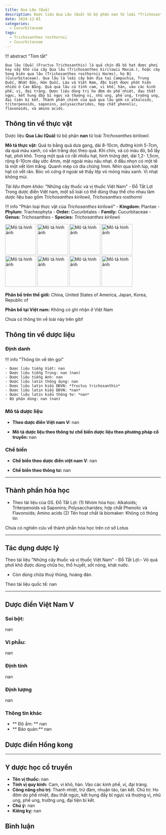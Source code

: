 ```yaml
---
title: Qua Lâu (Quả)
description: Dược liệu Qua Lâu (Quả) từ bộ phận nan từ loài *Trichosanthes kirilowii*
date: 2024-12-01
categories:
  - Cucurbitaceae
tags:
  - Trichosanthes rosthornii
  - Cucurbitaceae
---
```

!!! abstract "Tóm tắt"

    Qua lâu (Quả) (Fructus Trichosanthis) là quả chín đã bỏ hạt được phơi hay sấy khô của cây Qua lâu (Trichosanthes kirilowii Maxim.), hoặc cây Song biên qua lâu (Trichosanthes rosthornii Harms), họ Bí (Cucurbitaceae). Qua lâu là loài cây bản địa tại Campuchia, Trung Quốc, Nhật Bản, Hàn Quốc, Lào và Việt Nam, đặc biệt được phát hiện nhiều ở Cao Bằng. Quả qua lâu có tính cam, vi khổ, hàn, vào các kinh phế, vị, đại tràng. Dược liệu dùng trị ho đờm do phế nhiệt, đau thắt ngực, kết hung đầy bĩ ngực và thượng vị, nhũ ung, phế ung, trường ung, đại tiện bí kết. Thành phần chính của quả qua lâu gồm có alkaloids, triterpenoids, saponins, polysaccharides, hợp chất phenolic, flavonoids, và amino acids.

## Thông tin về thực vật


Dược liệu **Qua Lâu (Quả)** từ bộ phận **nan** từ loài *Trichosanthes kirilowii*.

**Mô tả thực vật:** Quả to bằng quả dưa gang, dài 8-10cm, đường kính 5-7cm, da quả màu xanh, có vằn trắng dọc theo quả. Khi chín, và có màu đỏ, bổ lấy hạt, phơi khô. Trong một quả có rất nhiều hạt, hình trứng dẹt, dài 1,2- 1,5cm, rộng 6-10cm dày ước 4mm, mặt ngoài màu nâu nhạt. ở đầu nhọn có một tế là một vết lõm trắng. Quanh mép có dìa chừng 1mm. Nhìn qua kính lúp, mặt hạt có vết răn. Bóc vỏ cứng ở ngoài sẽ thấy lớp vỏ mỏng màu xanh. Vị nhạt không mùi.

*Tài liệu tham khảo:* "Những cây thuốc và vị thuốc Việt Nam" - Đỗ Tất Lợi 
Trong dược điển Việt nam, một số loài có thể dùng thay thế cho nhau làm dược liệu bao gồm *Trichosanthes kirilowii, Trichosanthes rosthornii*

!!! info "Phân loại thực vật của *Trichosanthes kirilowii*"
    - **Kingdom:** Plantae
    - **Phylum:** Tracheophyta
    - **Order:** Cucurbitales
    - **Family:** Cucurbitaceae
    - **Genus:** Trichosanthes
    - **Species:** *Trichosanthes kirilowii*

<img src="https://inaturalist-open-data.s3.amazonaws.com/photos/348375983/original.jpeg" alt="Mô tả hình ảnh" width="100" height="100">
<img src="https://inaturalist-open-data.s3.amazonaws.com/photos/348430457/original.jpeg" alt="Mô tả hình ảnh" width="100" height="100">
<img src="https://inaturalist-open-data.s3.amazonaws.com/photos/350283086/original.jpg" alt="Mô tả hình ảnh" width="100" height="100">
<img src="https://inaturalist-open-data.s3.amazonaws.com/photos/354705888/original.jpg" alt="Mô tả hình ảnh" width="100" height="100">
<img src="https://inaturalist-open-data.s3.amazonaws.com/photos/381816265/original.jpeg" alt="Mô tả hình ảnh" width="100" height="100">
<img src="https://inaturalist-open-data.s3.amazonaws.com/photos/381816267/original.jpeg" alt="Mô tả hình ảnh" width="100" height="100">
<img src="https://inaturalist-open-data.s3.amazonaws.com/photos/381816406/original.jpeg" alt="Mô tả hình ảnh" width="100" height="100">
<img src="https://inaturalist-open-data.s3.amazonaws.com/photos/395661703/original.jpeg" alt="Mô tả hình ảnh" width="100" height="100">

**Phân bố trên thế giới:** China, United States of America, Japan, Korea, Republic of

**Phân bố tại Việt nam:** Không có ghi nhận ở Việt Nam

 
Chưa có thông tin về loài này trên gibf


## Thông tin về dược liệu 

### Định danh

!!! info "Thông tin về tên gọi"

    - Dược liệu tiếng Việt: nan
    - Dược liệu tiếng Trung: nan (nan)
    - Dược liệu tiếng Anh: nan
    - Dược liệu latin thông dụng: nan
    - Dược liệu latin kiểu DĐVN: *fructus trichosanthis*
    - Dược liệu latin kiểu DĐVN: *nan*
    - Dược liệu latin kiểu thông tư: *nan*
    - Bộ phận dùng: nan (nan)

### Mô tả dược liệu 

- **Theo dược điển Việt nam V:** nan

- **Mô tả dược liệu theo thông tư chế biến dược liệu theo phương pháp cổ truyền:** nan

### Chế biến 

- **Chế biến theo dược điển việt nam V**: nan

- **Chế biến theo thông tư:** nan

--- 

## Thành phần hóa học

- Theo tài liệu của GS. Đỗ Tất Lợi:  (1) Nhóm hóa học: Alkaloids; Triterpenoids và Saponins; Polysaccharides; hợp chất Phenolic và Flavonoids; Amino acids
(2) Tên hoạt chất là biomaker: Không có thông tin
    
Chưa có nghiên cứu về thành phần hóa học trên cơ sở Lotus

---

## Tác dụng dược lý

Theo tài liệu "Những cây thuốc và vị thuốc Việt Nam" - Đỗ Tất Lợi:- Vỏ quả phơi khô được dùng chữa ho, thổ huyết, sốt nóng, khát nước. 
- Còn dùng chữa thuỷ thũng, hoàng đản.

Theo tài liệu quốc tế: nan

---

## Dược điển Việt Nam V

### Soi bột:

nan

<!-- Hình ảnh soi bột sẽ được tự động chèn vào đây sau -->

### Vi phẫu:

nan

<!-- Hình ảnh vi phẫu sẽ được tự động chèn vào đây sau -->

### Định tính

nan

### Định lượng

nan

### Thông tin khác 

- ** Độ ẩm: ** nan
- ** Bảo quản:** nan

## Dược điển Hồng kong

<!-- PDF sẽ được tự động chèn vào đây sau -->


---

## Y dược học cổ truyền

- **Tên vị thuốc:** nan
- **Tính vị quy kinh:** Cam, vi khô, hàn. Vào các kinh phế, vị, đại tràng.
- **Công năng chủ trị:** Thanh nhiệt, trừ đàm, nhuận táo, tán kết. Chủ trị: Ho đờm do phế nhiệt, đau thắt ngực, kết hung đầy bĩ ngực và thượng vị, nhũ ung, phế ung, trường ung, đại tiện bí kết.
- **Chú ý:** nan
- **Kiêng kỵ:** nan



## Bình luận

<div id="giscus-container"></div>
<script src="https://giscus.app/client.js"
        data-repo="hoangson0787/CSDL-duoc-lieu"
        data-repo-id="R_kgDONbMRNA"
        data-category="Duoc lieu"
        data-category-id="DIC_kwDONbMRNM4ClklR"
        data-mapping="pathname"
        data-strict="0"
        data-reactions-enabled="1"
        data-emit-metadata="1"
        data-input-position="bottom"
        data-theme="light"
        data-lang="en"
        crossorigin="anonymous"
        async>
</script>

